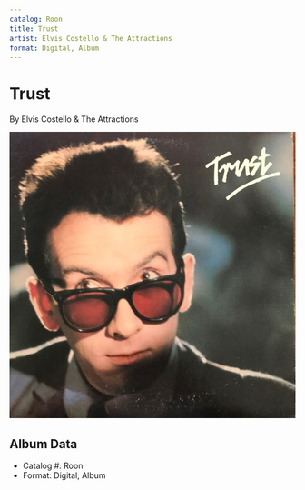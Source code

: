 ```yaml
---
catalog: Roon
title: Trust
artist: Elvis Costello & The Attractions
format: Digital, Album
---
```


# Trust

By Elvis Costello & The Attractions

![](../../assets/albumcovers/Elvis_Costello_and_The_Attractions-Trust.png)

## Album Data

- Catalog #: Roon
- Format: Digital, Album

